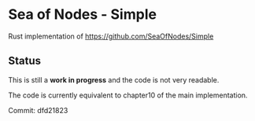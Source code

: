 # Sea of Nodes - Simple

Rust implementation of https://github.com/SeaOfNodes/Simple

## Status

This is still a **work in progress** and the code is not very readable.

The code is currently equivalent to chapter10 of the main implementation.

Commit: dfd21823